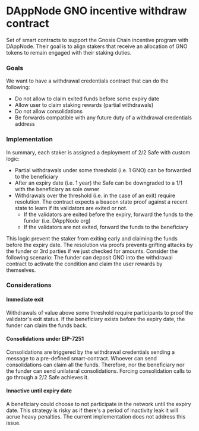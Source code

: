 # DAppNode GNO incentive withdraw contract

Set of smart contracts to support the Gnosis Chain incentive program with DAppNode. Their goal is to align stakers that receive an allocation of GNO tokens to remain engaged with their staking duties.

### Goals

We want to have a withdrawal credentials contract that can do the following:

- Do not allow to claim exited funds before some expiry date
- Allow user to claim staking rewards (partial withdrawals)
- Do not allow consolidations
- Be forwards compatible with any future duty of a withdrawal credentials address

### Implementation

In summary, each staker is assigned a deployment of 2/2 Safe with custom logic:

- Partial withdrawals under some threshold (i.e. 1 GNO) can be forwarded to the beneficiary
- After an expiry date (i.e. 1 year) the Safe can be downgraded to a 1/1 with the beneficiary as sole owner
- Withdrawals over the threshold (i.e. in the case of an exit) require resolution. The contract expects a beacon state proof against a recent state to learn if its validators are exited or not.
  - If the validators are exited before the expiry, forward the funds to the funder (i.e. DAppNode org)
  - If the validators are not exited, forward the funds to the beneficiary

This logic prevent the staker from exiting early and claiming the funds before the expiry date. The resolution via proofs prevents grifting attacks by the funder or 3rd parties if we just checked for amounts. Consider the following scenario: The funder can deposit GNO into the withdrawal contract to activate the condition and claim the user rewards by themselves. 

### Considerations

#### Immediate exit

Withdrawals of value above some threshold require participants to proof the validator's exit status. If the beneficiary exists before the expiry date, the funder can claim the funds back.

#### Consolidations under EIP-7251

Consolidations are triggered by the withdrawal credentials sending a message to a pre-defined smart-contract. Whoever can send consolidations can claim all the funds. Therefore, nor the beneficiary nor the funder can send unilateral consolidations. Forcing consolidation calls to go through a 2/2 Safe achieves it.

#### Innactive until expiry date

A beneficiary could choose to not participate in the network until the expiry date. This strategy is risky as if there's a period of inactivity leak it will acrue heavy penalties. The current implementation does not address this issue.

